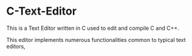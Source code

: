 # C-Text-Editor

This is a Text Editor written in C used to edit and compile C and C++. 

This editor implements numerous functionalities common to typical text editors, 
